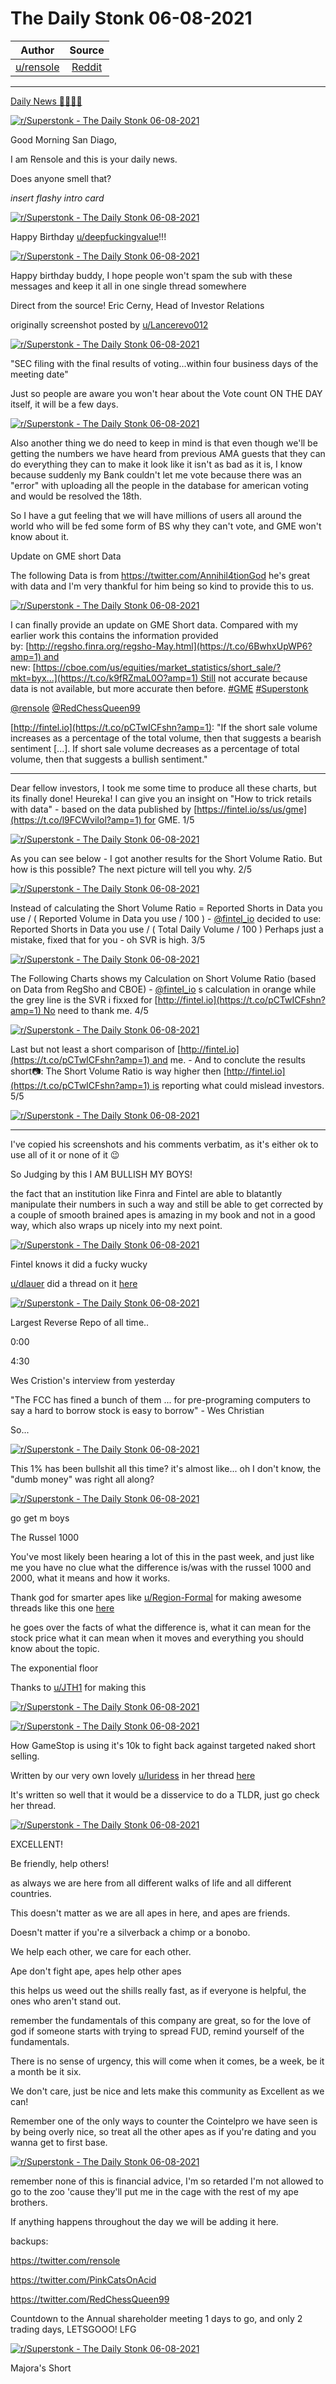 The Daily Stonk 06-08-2021
==========================

| Author       | Source       | 
| :-------------: |:-------------:|
|  [u/rensole](https://www.reddit.com/user/rensole/) | [Reddit](https://www.reddit.com/r/Superstonk/comments/nv0kes/the_daily_stonk_06082021/) | 

---

[Daily News 🦍💎🙌🚀](https://www.reddit.com/r/Superstonk/search?q=flair_name%3A%22Daily%20News%20%F0%9F%A6%8D%F0%9F%92%8E%F0%9F%99%8C%F0%9F%9A%80%22&restrict_sr=1)

[![r/Superstonk - The Daily Stonk 06-08-2021](https://preview.redd.it/n1fmh51o50471.png?width=1600&format=png&auto=webp&s=2ddc19921e67aec17363bd79e36b8bab3d49ae37)](https://preview.redd.it/n1fmh51o50471.png?width=1600&format=png&auto=webp&s=2ddc19921e67aec17363bd79e36b8bab3d49ae37)

Good Morning San Diago,

I am Rensole and this is your daily news.

Does anyone smell that?

*insert flashy intro card*

[![r/Superstonk - The Daily Stonk 06-08-2021](https://preview.redd.it/3kljlpxp50471.png?width=680&format=png&auto=webp&s=c9e30be6231a5c6e5c448c80a5e2e7ed3727ce10)](https://preview.redd.it/3kljlpxp50471.png?width=680&format=png&auto=webp&s=c9e30be6231a5c6e5c448c80a5e2e7ed3727ce10)

Happy Birthday [u/deepfuckingvalue](https://www.reddit.com/u/deepfuckingvalue/)!!!

[![r/Superstonk - The Daily Stonk 06-08-2021](https://preview.redd.it/zpn5qrjbe0471.png?width=674&format=png&auto=webp&s=52238546149eb873d4e44644d8cd0c5db4883318)](https://preview.redd.it/zpn5qrjbe0471.png?width=674&format=png&auto=webp&s=52238546149eb873d4e44644d8cd0c5db4883318)

Happy birthday buddy, I hope people won't spam the sub with these messages and keep it all in one single thread somewhere

Direct from the source! Eric Cerny, Head of Investor Relations

originally screenshot posted by [u/Lancerevo012](https://www.reddit.com/u/Lancerevo012/)

[![r/Superstonk - The Daily Stonk 06-08-2021](https://preview.redd.it/zvp3vq7460471.png?width=640&format=png&auto=webp&s=b027517262a0fa4430a841b9dcf8340291b28b48)](https://preview.redd.it/zvp3vq7460471.png?width=640&format=png&auto=webp&s=b027517262a0fa4430a841b9dcf8340291b28b48)

"SEC filing with the final results of voting...within four business days of the meeting date"

Just so people are aware you won't hear about the Vote count ON THE DAY itself, it will be a few days.

[![r/Superstonk - The Daily Stonk 06-08-2021](https://preview.redd.it/kia93ama60471.png?width=960&format=png&auto=webp&s=4332d87c4029c7678962b1233476411b20259352)](https://preview.redd.it/kia93ama60471.png?width=960&format=png&auto=webp&s=4332d87c4029c7678962b1233476411b20259352)

Also another thing we do need to keep in mind is that even though we'll be getting the numbers we have heard from previous AMA guests that they can do everything they can to make it look like it isn't as bad as it is, I know because suddenly my Bank couldn't let me vote because there was an "error" with uploading all the people in the database for american voting and would be resolved the 18th.

So I have a gut feeling that we will have millions of users all around the world who will be fed some form of BS why they can't vote, and GME won't know about it.

Update on GME short Data

The following Data is from <https://twitter.com/Annihil4tionGod> he's great with data and I'm very thankful for him being so kind to provide this to us.

[![r/Superstonk - The Daily Stonk 06-08-2021](https://preview.redd.it/7fz5sh6k70471.png?width=4096&format=png&auto=webp&s=b924ab9a87f454ca6edb8d657ea541e81bfe1f13)](https://preview.redd.it/7fz5sh6k70471.png?width=4096&format=png&auto=webp&s=b924ab9a87f454ca6edb8d657ea541e81bfe1f13)

I can finally provide an update on GME Short data. Compared with my earlier work this contains the information provided by: [http://regsho.finra.org/regsho-May.html](https://t.co/6BwhxUpWP6?amp=1) and new: [https://cboe.com/us/equities/market_statistics/short_sale/?mkt=byx...](https://t.co/k9fRZmaL0O?amp=1) Still not accurate because data is not available, but more accurate then before. [#GME](https://twitter.com/hashtag/GME?src=hashtag_click) [#Superstonk](https://twitter.com/hashtag/Superstonk?src=hashtag_click)

[@rensole](https://twitter.com/rensole) [@RedChessQueen99](https://twitter.com/RedChessQueen99)

[http://fintel.io](https://t.co/pCTwICFshn?amp=1): "If the short sale volume increases as a percentage of the total volume, then that suggests a bearish sentiment [...]. If short sale volume decreases as a percentage of total volume, then that suggests a bullish sentiment."

-----

Dear fellow investors, I took me some time to produce all these charts, but its finally done! Heureka! I can give you an insight on "How to trick retails with data" - based on the data published by [https://fintel.io/ss/us/gme](https://t.co/l9FCWviIol?amp=1) for GME. 1/5

[![r/Superstonk - The Daily Stonk 06-08-2021](https://preview.redd.it/ayg0432080471.png?width=4096&format=png&auto=webp&s=d0868dac55b96962351708100bc329cc8cfea33a)](https://preview.redd.it/ayg0432080471.png?width=4096&format=png&auto=webp&s=d0868dac55b96962351708100bc329cc8cfea33a)

As you can see below - I got another results for the Short Volume Ratio. But how is this possible? The next picture will tell you why. 2/5

[![r/Superstonk - The Daily Stonk 06-08-2021](https://preview.redd.it/8sxo42z280471.png?width=4096&format=png&auto=webp&s=bcbcf9fbdc594ac70d0484e54064c1b3ded6be23)](https://preview.redd.it/8sxo42z280471.png?width=4096&format=png&auto=webp&s=bcbcf9fbdc594ac70d0484e54064c1b3ded6be23)

Instead of calculating the Short Volume Ratio = Reported Shorts in Data you use / ( Reported Volume in Data you use / 100 ) - [@fintel_io](https://twitter.com/fintel_io) decided to use: Reported Shorts in Data you use / ( Total Daily Volume / 100 ) Perhaps just a mistake, fixed that for you - oh SVR is high. 3/5

[![r/Superstonk - The Daily Stonk 06-08-2021](https://preview.redd.it/o81uu6u780471.png?width=4096&format=png&auto=webp&s=feb5caa7090e9d19a86b594e6411c283a80f1b79)](https://preview.redd.it/o81uu6u780471.png?width=4096&format=png&auto=webp&s=feb5caa7090e9d19a86b594e6411c283a80f1b79)

The Following Charts shows my Calculation on Short Volume Ratio (based on Data from RegSho and CBOE) - [@fintel_io](https://twitter.com/fintel_io) s calculation in orange while the grey line is the SVR i fixxed for [http://fintel.io](https://t.co/pCTwICFshn?amp=1) No need to thank me. 4/5

[![r/Superstonk - The Daily Stonk 06-08-2021](https://preview.redd.it/qn81b10c80471.png?width=4096&format=png&auto=webp&s=37c5646667c955c949aebcf08ce45fcd5d25071b)](https://preview.redd.it/qn81b10c80471.png?width=4096&format=png&auto=webp&s=37c5646667c955c949aebcf08ce45fcd5d25071b)

Last but not least a short comparison of [http://fintel.io](https://t.co/pCTwICFshn?amp=1) and me. - And to conclute the results short📷: The Short Volume Ratio is way higher then [http://fintel.io](https://t.co/pCTwICFshn?amp=1) is reporting what could mislead investors. 5/5

[![r/Superstonk - The Daily Stonk 06-08-2021](https://preview.redd.it/xw17p0af80471.png?width=1649&format=png&auto=webp&s=824198d321e261d0aca233a75961467dafcc921d)](https://preview.redd.it/xw17p0af80471.png?width=1649&format=png&auto=webp&s=824198d321e261d0aca233a75961467dafcc921d)

----------------------------------

I've copied his screenshots and his comments verbatim, as it's either ok to use all of it or none of it 😉

So Judging by this I AM BULLISH MY BOYS!

the fact that an institution like Finra and Fintel are able to blatantly manipulate their numbers in such a way and still be able to get corrected by a couple of smooth brained apes is amazing in my book and not in a good way, which also wraps up nicely into my next point.

[![r/Superstonk - The Daily Stonk 06-08-2021](https://preview.redd.it/b8nrrptk90471.png?width=680&format=png&auto=webp&s=4f2c7e047610176963ad51671406c0407428cecc)](https://preview.redd.it/b8nrrptk90471.png?width=680&format=png&auto=webp&s=4f2c7e047610176963ad51671406c0407428cecc)

Fintel knows it did a fucky wucky

[u/dlauer](https://www.reddit.com/u/dlauer/) did a thread on it [here](https://www.reddit.com/r/Superstonk/comments/nuidlk/finra_regulatory_notice_2119_new_short_sale/?utm_source=share&utm_medium=ios_app&utm_name=iossmf)

[![r/Superstonk - The Daily Stonk 06-08-2021](https://preview.redd.it/mq13nwqy90471.png?width=960&format=png&auto=webp&s=96603904e010bbd97d4cf33bc59f9562b66f9a6c)](https://preview.redd.it/mq13nwqy90471.png?width=960&format=png&auto=webp&s=96603904e010bbd97d4cf33bc59f9562b66f9a6c)

Largest Reverse Repo of all time..

0:00

4:30

Wes Cristion's interview from yesterday

"The FCC has fined a bunch of them ... for pre-programing computers to say a hard to borrow stock is easy to borrow" - Wes Christian

So...

[![r/Superstonk - The Daily Stonk 06-08-2021](https://preview.redd.it/ofpbwxukb0471.png?width=1191&format=png&auto=webp&s=67e9d71d8a2c4317c644888fafce90c1b993de0a)](https://preview.redd.it/ofpbwxukb0471.png?width=1191&format=png&auto=webp&s=67e9d71d8a2c4317c644888fafce90c1b993de0a)

This 1% has been bullshit all this time? it's almost like... oh I don't know, the "dumb money" was right all along?

[![r/Superstonk - The Daily Stonk 06-08-2021](https://preview.redd.it/0q38n8crb0471.png?width=960&format=png&auto=webp&s=3e72b9dbdae78f1534d7bf22223966adb0b2d7c4)](https://preview.redd.it/0q38n8crb0471.png?width=960&format=png&auto=webp&s=3e72b9dbdae78f1534d7bf22223966adb0b2d7c4)

go get m boys

The Russel 1000

You've most likely been hearing a lot of this in the past week, and just like me you have no clue what the difference is/was with the russel 1000 and 2000, what it means and how it works.

Thank god for smarter apes like [u/Region-Formal](https://www.reddit.com/u/Region-Formal/) for making awesome threads like this one [here](https://www.reddit.com/r/Superstonk/comments/nu91kx/russell_1000_many_poorly_researched_or_purely/?utm_source=share&utm_medium=ios_app&utm_name=iossmf)

he goes over the facts of what the difference is, what it can mean for the stock price what it can mean when it moves and everything you should know about the topic.

The exponential floor

Thanks to [u/JTH1](https://www.reddit.com/u/JTH1/) for making this

[![r/Superstonk - The Daily Stonk 06-08-2021](https://preview.redd.it/k7n3buznc0471.png?width=640&format=png&auto=webp&s=93897e3fc787e45e3bbbda7ea3cfbfc04d33c766)](https://preview.redd.it/k7n3buznc0471.png?width=640&format=png&auto=webp&s=93897e3fc787e45e3bbbda7ea3cfbfc04d33c766)

[![r/Superstonk - The Daily Stonk 06-08-2021](https://preview.redd.it/xteqz4lfc0471.png?width=888&format=png&auto=webp&s=fd2cc78937356c12bb42265ab1064349ac79b20a)](https://preview.redd.it/xteqz4lfc0471.png?width=888&format=png&auto=webp&s=fd2cc78937356c12bb42265ab1064349ac79b20a)

How GameStop is using it's 10k to fight back against targeted naked short selling.

Written by our very own lovely [u/luridess](https://www.reddit.com/u/luridess/) in her thread [here](https://www.reddit.com/r/Superstonk/comments/nuksk8/sec_legalese_to_ape_speak_final_chapter_how/?utm_source=share&utm_medium=ios_app&utm_name=iossmf)

It's written so well that it would be a disservice to do a TLDR, just go check her thread.

[![r/Superstonk - The Daily Stonk 06-08-2021](https://preview.redd.it/ooj2h59hd0471.png?width=554&format=png&auto=webp&s=615213948440b3c5ae8ba3a05d2950843efd8b43)](https://preview.redd.it/ooj2h59hd0471.png?width=554&format=png&auto=webp&s=615213948440b3c5ae8ba3a05d2950843efd8b43)

EXCELLENT!

Be friendly, help others!

as always we are here from all different walks of life and all different countries.

This doesn't matter as we are all apes in here, and apes are friends.

Doesn't matter if you're a silverback a chimp or a bonobo.

We help each other, we care for each other.

Ape don't fight ape, apes help other apes

this helps us weed out the shills really fast, as if everyone is helpful, the ones who aren't stand out.

remember the fundamentals of this company are great, so for the love of god if someone starts with trying to spread FUD, remind yourself of the fundamentals.

There is no sense of urgency, this will come when it comes, be a week, be it a month be it six.

We don't care, just be nice and lets make this community as Excellent as we can!

Remember one of the only ways to counter the Cointelpro we have seen is by being overly nice, so treat all the other apes as if you're dating and you wanna get to first base.

[![r/Superstonk - The Daily Stonk 06-08-2021](https://preview.redd.it/bdkfrtcjd0471.png?width=400&format=png&auto=webp&s=94878e83002b367b62eed75e2165aff981c95048)](https://preview.redd.it/bdkfrtcjd0471.png?width=400&format=png&auto=webp&s=94878e83002b367b62eed75e2165aff981c95048)

remember none of this is financial advice, I'm so retarded I'm not allowed to go to the zoo 'cause they'll put me in the cage with the rest of my ape brothers.

If anything happens throughout the day we will be adding it here.

backups:

<https://twitter.com/rensole>

<https://twitter.com/PinkCatsOnAcid>

<https://twitter.com/RedChessQueen99>

Countdown to the Annual shareholder meeting 1 days to go, and only 2 trading days, LETSGOOO! LFG

[![r/Superstonk - The Daily Stonk 06-08-2021](https://preview.redd.it/uokqs8nnd0471.png?width=1280&format=png&auto=webp&s=ceb45e4b3dbe26a2907283a8361f064d5ac974c3)](https://preview.redd.it/uokqs8nnd0471.png?width=1280&format=png&auto=webp&s=ceb45e4b3dbe26a2907283a8361f064d5ac974c3)

Majora's Short
